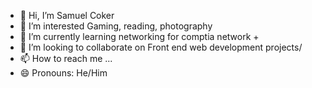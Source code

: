 - 👋 Hi, I’m Samuel Coker 
- 👀 I’m interested Gaming, reading, photography 
- 🌱 I’m currently learning networking for comptia network + 
- 💞️ I’m looking to collaborate on Front end web development projects/
- 📫 How to reach me ...
- 😄 Pronouns: He/Him 

<!---
Com3tCod3s/Com3tCod3s is a ✨ special ✨ repository because its `README.md` (this file) appears on your GitHub profile.
You can click the Preview link to take a look at your changes.
--->
